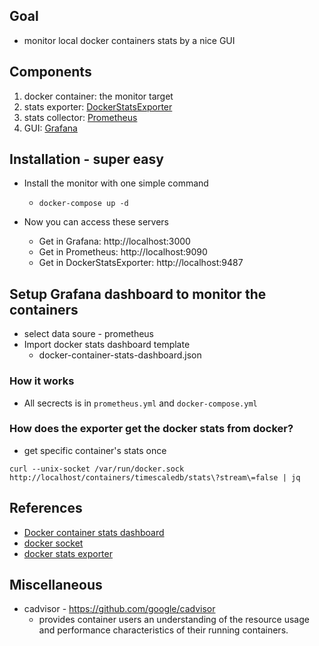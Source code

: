 ## Goal
* monitor local docker containers stats by a nice GUI

## Components
1. docker container: the monitor target
2. stats exporter: [DockerStatsExporter](https://github.com/wywywywy/docker_stats_exporter)
3. stats collector: [Prometheus](https://prometheus.io/)
4. GUI: [Grafana](https://grafana.com/)

## Installation - super easy
* Install the monitor with one simple command
    * `docker-compose up -d`

* Now you can access these servers
    * Get in Grafana: http://localhost:3000
    * Get in Prometheus: http://localhost:9090
    * Get in DockerStatsExporter: http://localhost:9487

## Setup Grafana dashboard to monitor the containers
* select data soure - prometheus
* Import docker stats dashboard template
    * docker-container-stats-dashboard.json 

### How it works
* All secrects is in `prometheus.yml` and `docker-compose.yml`
  
### How does the exporter get the docker stats from docker?
- get specific container's stats once
```
curl --unix-socket /var/run/docker.sock http://localhost/containers/timescaledb/stats\?stream\=false | jq
```

## References
* [Docker container stats dashboard](https://grafana.com/grafana/dashboards/13331)
* [docker socket](https://lobster1234.github.io/2019/04/05/docker-socket-file-for-ipc/)
* [docker stats exporter](https://github.com/wywywywy/docker_stats_exporter)

## Miscellaneous
+ cadvisor - https://github.com/google/cadvisor
   - provides container users an understanding of the resource usage and performance characteristics of their running containers.
